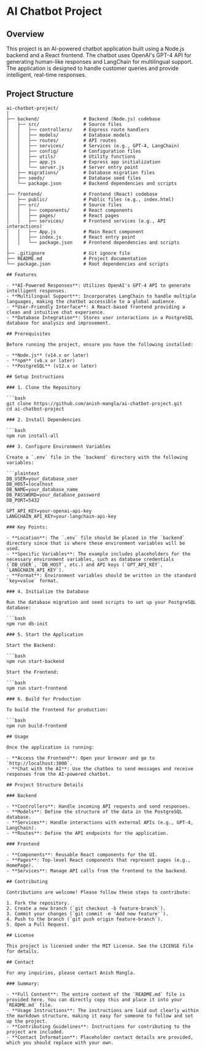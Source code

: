 # AI Chatbot Project

## Overview

This project is an AI-powered chatbot application built using a Node.js backend and a React frontend. The chatbot uses OpenAI's GPT-4 API for generating human-like responses and LangChain for multilingual support. The application is designed to handle customer queries and provide intelligent, real-time responses.

## Project Structure

```plaintext
ai-chatbot-project/
│
├── backend/                # Backend (Node.js) codebase
│   ├── src/                # Source files
│   │   ├── controllers/    # Express route handlers
│   │   ├── models/         # Database models
│   │   ├── routes/         # API routes
│   │   ├── services/       # Services (e.g., GPT-4, LangChain)
│   │   ├── config/         # Configuration files
│   │   ├── utils/          # Utility functions
│   │   ├── app.js          # Express app initialization
│   │   └── server.js       # Server entry point
│   ├── migrations/         # Database migration files
│   ├── seeds/              # Database seed files
│   └── package.json        # Backend dependencies and scripts
│
├── frontend/               # Frontend (React) codebase
│   ├── public/             # Public files (e.g., index.html)
│   ├── src/                # Source files
│   │   ├── components/     # React components
│   │   ├── pages/          # React pages
│   │   ├── services/       # Frontend services (e.g., API interactions)
│   │   ├── App.js          # Main React component
│   │   ├── index.js        # React entry point
│   │   └── package.json    # Frontend dependencies and scripts
│
├── .gitignore              # Git ignore file
├── README.md               # Project documentation
└── package.json            # Root dependencies and scripts

## Features

- **AI-Powered Responses**: Utilizes OpenAI's GPT-4 API to generate intelligent responses.
- **Multilingual Support**: Incorporates LangChain to handle multiple languages, making the chatbot accessible to a global audience.
- **User-Friendly Interface**: A React-based frontend providing a clean and intuitive chat experience.
- **Database Integration**: Stores user interactions in a PostgreSQL database for analysis and improvement.

## Prerequisites

Before running the project, ensure you have the following installed:

- **Node.js** (v14.x or later)
- **npm** (v6.x or later)
- **PostgreSQL** (v12.x or later)

## Setup Instructions

### 1. Clone the Repository

```bash
git clone https://github.com/anish-mangla/ai-chatbot-project.git
cd ai-chatbot-project

### 2. Install Dependencies

```bash
npm run install-all

### 3. Configure Environment Variables

Create a `.env` file in the `backend` directory with the following variables:

```plaintext
DB_USER=your_database_user
DB_HOST=localhost
DB_NAME=your_database_name
DB_PASSWORD=your_database_password
DB_PORT=5432

GPT_API_KEY=your-openai-api-key
LANGCHAIN_API_KEY=your-langchain-api-key

### Key Points:

- **Location**: The `.env` file should be placed in the `backend` directory since that is where these environment variables will be used.
- **Specific Variables**: The example includes placeholders for the necessary environment variables, such as database credentials (`DB_USER`, `DB_HOST`, etc.) and API keys (`GPT_API_KEY`, `LANGCHAIN_API_KEY`).
- **Format**: Environment variables should be written in the standard `key=value` format.

### 4. Initialize the Database

Run the database migration and seed scripts to set up your PostgreSQL database:

```bash
npm run db-init

### 5. Start the Application

Start the Backend:

```bash
npm run start-backend

Start the Frontend:

```bash
npm run start-frontend

### 6. Build for Production

To build the frontend for production:

```bash
npm run build-frontend

## Usage

Once the application is running:

- **Access the Frontend**: Open your browser and go to `http://localhost:3000`.
- **Chat with the AI**: Use the chatbox to send messages and receive responses from the AI-powered chatbot.

## Project Structure Details

### Backend

- **Controllers**: Handle incoming API requests and send responses.
- **Models**: Define the structure of the data in the PostgreSQL database.
- **Services**: Handle interactions with external APIs (e.g., GPT-4, LangChain).
- **Routes**: Define the API endpoints for the application.

### Frontend

- **Components**: Reusable React components for the UI.
- **Pages**: Top-level React components that represent pages (e.g., HomePage).
- **Services**: Manage API calls from the frontend to the backend.

## Contributing

Contributions are welcome! Please follow these steps to contribute:

1. Fork the repository.
2. Create a new branch (`git checkout -b feature-branch`).
3. Commit your changes (`git commit -m 'Add new feature'`).
4. Push to the branch (`git push origin feature-branch`).
5. Open a Pull Request.

## License

This project is licensed under the MIT License. See the LICENSE file for details.

## Contact

For any inquiries, please contact Anish Mangla.

### Summary:

- **Full Content**: The entire content of the `README.md` file is provided here. You can directly copy this and place it into your `README.md` file.
- **Usage Instructions**: The instructions are laid out clearly within the markdown structure, making it easy for someone to follow and set up the project.
- **Contributing Guidelines**: Instructions for contributing to the project are included.
- **Contact Information**: Placeholder contact details are provided, which you should replace with your own.
